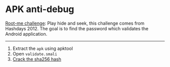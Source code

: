 # APK anti-debug

[Root-me challenge](https://www.root-me.org/en/Challenges/Cracking/APK-Anti-debug): Play hide and seek, this challenge comes from Hashdays 2012. The goal is to find the password which validates the Android application.

----

1. Extract the `apk` using apktool
2. Open `validate.smali`
3. [Crack the sha256 hash](https://hashes.com/en/decrypt/hash)
